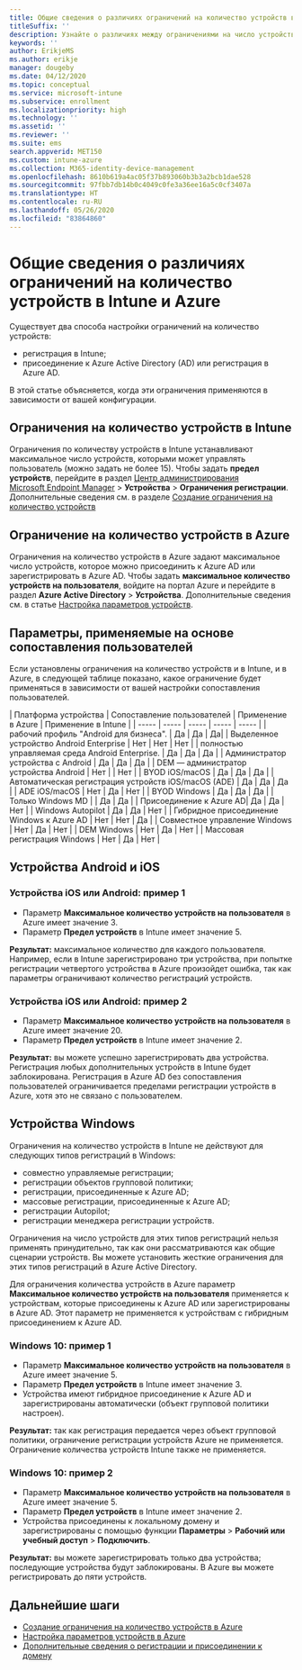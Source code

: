 ```yaml
---
title: Общие сведения о различиях ограничений на количество устройств в Intune и Azure
titleSuffix: ''
description: Узнайте о различиях между ограничениями на число устройств в Intune и Azure AD.
keywords: ''
author: ErikjeMS
ms.author: erikje
manager: dougeby
ms.date: 04/12/2020
ms.topic: conceptual
ms.service: microsoft-intune
ms.subservice: enrollment
ms.localizationpriority: high
ms.technology: ''
ms.assetid: ''
ms.reviewer: ''
ms.suite: ems
search.appverid: MET150
ms.custom: intune-azure
ms.collection: M365-identity-device-management
ms.openlocfilehash: 8610b619a4ac05f37b893060b3b3a2bcb1dae528
ms.sourcegitcommit: 97fbb7db14b0c4049c0fe3a36ee16a5c0cf3407a
ms.translationtype: HT
ms.contentlocale: ru-RU
ms.lasthandoff: 05/26/2020
ms.locfileid: "83864860"
---
```

# <a name="understand-intune-and-azure-ads-device-limit-restrictions"></a>Общие сведения о различиях ограничений на количество устройств в Intune и Azure

Существует два способа настройки ограничений на количество устройств:
- регистрация в Intune;
- присоединение к Azure Active Directory (AD) или регистрация в Azure AD.

В этой статье объясняется, когда эти ограничения применяются в зависимости от вашей конфигурации.

## <a name="intune-device-limit-restrictions"></a>Ограничения на количество устройств в Intune

Ограничения по количеству устройств в Intune устанавливают максимальное число устройств, которыми может управлять пользователь (можно задать не более 15). Чтобы задать **предел устройств**, перейдите в раздел [Центр администрирования Microsoft Endpoint Manager](https://go.microsoft.com/fwlink/?linkid=2109431) > **Устройства** > **Ограничения регистрации**. Дополнительные сведения см. в разделе [Создание ограничения на количество устройств](enrollment-restrictions-set.md#create-a-device-limit-restriction)

## <a name="azure-device-limit-restriction"></a>Ограничение на количество устройств в Azure

Ограничения на количество устройств в Azure задают максимальное число устройств, которое можно присоединить к Azure AD или зарегистрировать в Azure AD. Чтобы задать **максимальное количество устройств на пользователя**, войдите на портал Azure и перейдите в раздел **Azure Active Directory** > **Устройства**. Дополнительные сведения см. в статье [Настройка параметров устройств](https://docs.microsoft.com/azure/active-directory/devices/device-management-azure-portal).

## <a name="settings-applied-based-on-user-affinity"></a>Параметры, применяемые на основе сопоставления пользователей

Если установлены ограничения на количество устройств и в Intune, и в Azure, в следующей таблице показано, какое ограничение будет применяться в зависимости от вашей настройки сопоставления пользователей.

| Платформа устройства | Сопоставление пользователей | Применение в Azure | Применение в Intune |
| ----- | ----- | ----- | ----- | ----- |
| рабочий профиль "Android для бизнеса". | Да | Да | Да|
| Выделенное устройство Android Enterprise | Нет | Нет | Нет |
| полностью управляемая среда Android Enterprise. | Да | Да | Да |
| Администратор устройства с Android | Да | Да | Да |
| DEM — администратор устройства Android | Нет | | Нет | 
| BYOD iOS/macOS | Да | Да | Да |
| Автоматическая регистрация устройств iOS/macOS (ADE) | Да | Да | Да |
| ADE iOS/macOS | Нет | Да | Нет |
| BYOD Windows | Да | Да | Да |
| Только Windows MD | | Да | Да |
| Присоединение к Azure AD| Да | Да | Нет |
| Windows Autopilot | Да | Да | Нет |
| Гибридное присоединение Windows к Azure AD | Нет | Нет | Да |
| Совместное управление Windows | Нет | Да | Нет |
| DEM Windows | Нет | Да | Нет |
| Массовая регистрация Windows | Нет | Да | Нет |


## <a name="android-and-ios-devices"></a>Устройства Android и iOS

### <a name="ios-or-android-devices-example-1"></a>Устройства iOS или Android: пример 1

- Параметр **Максимальное количество устройств на пользователя** в Azure имеет значение 3.
- Параметр **Предел устройств** в Intune имеет значение 5.
 
**Результат:** максимальное количество для каждого пользователя. Например, если в Intune зарегистрировано три устройства, при попытке регистрации четвертого устройства в Azure произойдет ошибка, так как параметры ограничивают количество регистраций устройств.

### <a name="ios-or-android-devices-example-2"></a>Устройства iOS или Android: пример 2

- Параметр **Максимальное количество устройств на пользователя** в Azure имеет значение 20.
- Параметр **Предел устройств** в Intune имеет значение 2.

**Результат:** вы можете успешно зарегистрировать два устройства. Регистрация любых дополнительных устройств в Intune будет заблокирована. Регистрация в Azure AD без сопоставления пользователей ограничивается пределами регистрации устройств в Azure, хотя это не связано с пользователем.

## <a name="windows-devices"></a>Устройства Windows

Ограничения на количество устройств в Intune не действуют для следующих типов регистраций в Windows:
- совместно управляемые регистрации;
- регистрации объектов групповой политики;
- регистрации, присоединенные к Azure AD;
- массовые регистрации, присоединенные к Azure AD;
- регистрации Autopilot;
- регистрации менеджера регистрации устройств.

Ограничения на число устройств для этих типов регистраций нельзя применять принудительно, так как они рассматриваются как общие сценарии устройств. Вы можете установить жесткие ограничения для этих типов регистраций в Azure Active Directory.

Для ограничения количества устройств в Azure параметр **Максимальное количество устройств на пользователя** применяется к устройствам, которые присоединены к Azure AD или зарегистрированы в Azure AD. Этот параметр не применяется к устройствам с гибридным присоединением к Azure AD.

### <a name="windows-10-example-1"></a>Windows 10: пример 1

- Параметр **Максимальное количество устройств на пользователя** в Azure имеет значение 5.
- Параметр **Предел устройств** в Intune имеет значение 3.
- Устройства имеют гибридное присоединение к Azure AD и зарегистрированы автоматически (объект групповой политики настроен).

**Результат:** так как регистрация передается через объект групповой политики, ограничение регистрации устройств Azure не применяется.  Ограничение количества устройств Intune также не применяется.

### <a name="windows-10-example-2"></a>Windows 10: пример 2

- Параметр **Максимальное количество устройств на пользователя** в Azure имеет значение 5.
- Параметр **Предел устройств** в Intune имеет значение 2.
- Устройства присоединены к локальному домену и зарегистрированы с помощью функции **Параметры** > **Рабочий или учебный доступ** > **Подключить**.

**Результат:** вы можете зарегистрировать только два устройства; последующие устройства будут заблокированы. В Azure вы можете регистрировать до пяти устройств.


## <a name="next-steps"></a>Дальнейшие шаги

- [Создание ограничения на количество устройств в Azure](https://docs.microsoft.com/azure/active-directory/devices/device-management-azure-portal#configure-device-settings)
- [Настройка параметров устройств в Azure](enrollment-restrictions-set.md#create-a-device-limit-restriction)
- [Дополнительные сведения о регистрации и присоединении к домену](https://docs.microsoft.com/azure/active-directory/devices/overview#getting-devices-in-azure-ad)
